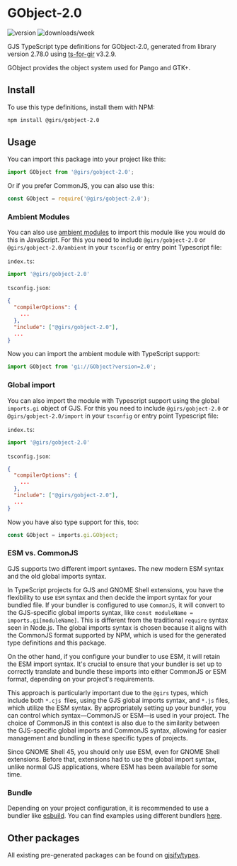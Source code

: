 
# GObject-2.0

![version](https://img.shields.io/npm/v/@girs/gobject-2.0)
![downloads/week](https://img.shields.io/npm/dw/@girs/gobject-2.0)


GJS TypeScript type definitions for GObject-2.0, generated from library version 2.78.0 using [ts-for-gir](https://github.com/gjsify/ts-for-gir) v3.2.9.

GObject provides the object system used for Pango and GTK+.

## Install

To use this type definitions, install them with NPM:
```bash
npm install @girs/gobject-2.0
```

## Usage

You can import this package into your project like this:
```ts
import GObject from '@girs/gobject-2.0';
```

Or if you prefer CommonJS, you can also use this:
```ts
const GObject = require('@girs/gobject-2.0');
```

### Ambient Modules

You can also use [ambient modules](https://github.com/gjsify/ts-for-gir/tree/main/packages/cli#ambient-modules) to import this module like you would do this in JavaScript.
For this you need to include `@girs/gobject-2.0` or `@girs/gobject-2.0/ambient` in your `tsconfig` or entry point Typescript file:

`index.ts`:
```ts
import '@girs/gobject-2.0'
```

`tsconfig.json`:
```json
{
  "compilerOptions": {
    ...
  },
  "include": ["@girs/gobject-2.0"],
  ...
}
```

Now you can import the ambient module with TypeScript support: 

```ts
import GObject from 'gi://GObject?version=2.0';
```

### Global import

You can also import the module with Typescript support using the global `imports.gi` object of GJS.
For this you need to include `@girs/gobject-2.0` or `@girs/gobject-2.0/import` in your `tsconfig` or entry point Typescript file:

`index.ts`:
```ts
import '@girs/gobject-2.0'
```

`tsconfig.json`:
```json
{
  "compilerOptions": {
    ...
  },
  "include": ["@girs/gobject-2.0"],
  ...
}
```

Now you have also type support for this, too:

```ts
const GObject = imports.gi.GObject;
```


### ESM vs. CommonJS

GJS supports two different import syntaxes. The new modern ESM syntax and the old global imports syntax.

In TypeScript projects for GJS and GNOME Shell extensions, you have the flexibility to use `ESM` syntax and then decide the import syntax for your bundled file. If your bundler is configured to use `CommonJS`, it will convert to the GJS-specific global imports syntax, like `const moduleName = imports.gi[moduleName]`. This is different from the traditional `require` syntax seen in Node.js. The global imports syntax is chosen because it aligns with the CommonJS format supported by NPM, which is used for the generated type definitions and this package.

On the other hand, if you configure your bundler to use ESM, it will retain the ESM import syntax. It's crucial to ensure that your bundler is set up to correctly translate and bundle these imports into either CommonJS or ESM format, depending on your project's requirements.

This approach is particularly important due to the `@girs` types, which include both `*.cjs `files, using the GJS global imports syntax, and `*.js` files, which utilize the ESM syntax. By appropriately setting up your bundler, you can control which syntax—CommonJS or ESM—is used in your project. The choice of CommonJS in this context is also due to the similarity between the GJS-specific global imports and CommonJS syntax, allowing for easier management and bundling in these specific types of projects.

Since GNOME Shell 45, you should only use ESM, even for GNOME Shell extensions. Before that, extensions had to use the global import syntax, unlike normal GJS applications, where ESM has been available for some time.

### Bundle

Depending on your project configuration, it is recommended to use a bundler like [esbuild](https://esbuild.github.io/). You can find examples using different bundlers [here](https://github.com/gjsify/ts-for-gir/tree/main/examples).

## Other packages

All existing pre-generated packages can be found on [gjsify/types](https://github.com/gjsify/types).


